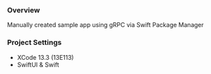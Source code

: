 ### Overview

Manually created sample app using gRPC via Swift Package Manager

### Project Settings

* XCode 13.3 (13E113)
* SwiftUI & Swift
